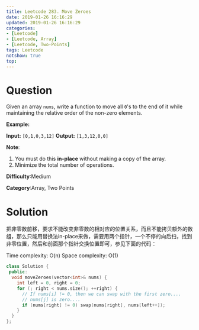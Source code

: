 ```yaml
---
title: Leetcode 283. Move Zeroes
date: 2019-01-26 16:16:29
updated: 2019-01-26 16:16:29
categories: 
- [Leetcode]
- [Leetcode, Array]
- [Leetcode, Two-Points]
tags: Leetcode
notshow: true
top:
---
```


# Question

Given an array  `nums`, write a function to move all  `0`'s to the end of it while maintaining the relative order of the non-zero elements.

**Example:**

**Input:** `[0,1,0,3,12]`
**Output:** `[1,3,12,0,0]`

**Note**:

1. You must do this  **in-place**  without making a copy of the array.
2. Minimize the total number of operations.

**Difficulty**:Medium

**Category**:Array, Two Points

<!-- more -->

# Solution

把非零数前移，要求不能改变非零数的相对应的位置关系，而且不能拷贝额外的数组，那么只能用替换法in-place来做，需要用两个指针，一个不停的向后扫，找到非零位置，然后和前面那个指针交换位置即可，参见下面的代码：

Time complexity: O(n)
Space complexity: O(1)

```cpp
class Solution {
 public:
  void moveZeroes(vector<int>& nums) {
    int left = 0, right = 0;
    for (; right < nums.size(); ++right) {
      // If nums[i] != 0, then we can swap with the first zero....
      // nums[j] is zero....
      if (nums[right] != 0) swap(nums[right], nums[left++]);
    }
  }
};
```